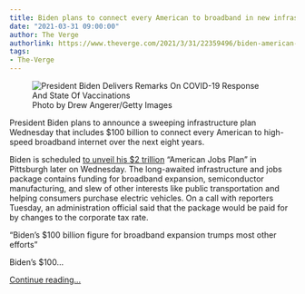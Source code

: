 ```yaml
---
title: Biden plans to connect every American to broadband in new infrastructure package
date: "2021-03-31 09:00:00"
author: The Verge
authorlink: https://www.theverge.com/2021/3/31/22359496/biden-american-jobs-package-broadband-semiconductors-electric-vehicles
tags:
- The-Verge
---
```

<figure>
      <img alt="President Biden Delivers Remarks On COVID-19 Response And State Of Vaccinations" src="https://cdn.vox-cdn.com/thumbor/ZHfYvrL6_QTWaDdNBiVnzaspBSE=/0x0:6102x4068/1310x873/cdn.vox-cdn.com/uploads/chorus_image/image/69052849/1232006796.0.jpg" />
        <figcaption>Photo by Drew Angerer/Getty Images</figcaption>
    </figure>

  <p id="jWegYF">President Biden plans to announce a sweeping infrastructure plan Wednesday that includes $100 billion to connect every American to high-speed broadband internet over the next eight years. </p>
<p id="yBZ5Uy">Biden is scheduled <a href="https://www.politico.com/news/2021/03/30/biden-infrastructure-plan-478627">to unveil his $2 trillion</a> “American Jobs Plan” in Pittsburgh later on Wednesday. The long-awaited infrastructure and jobs package contains funding for broadband expansion, semiconductor manufacturing, and slew of other interests like public transportation and helping consumers purchase electric vehicles. On a call with reporters Tuesday, an administration official said that the package would be paid for by changes to the corporate tax rate.</p>
<div class="c-float-right"><aside id="hQwY2S"><q>Biden’s $100 billion figure for broadband expansion trumps most other efforts</q></aside></div>
<p id="hqMIV7">Biden’s $100...</p>
  <p>
    <a href="https://www.theverge.com/2021/3/31/22359496/biden-american-jobs-package-broadband-semiconductors-electric-vehicles">Continue reading&hellip;</a>
  </p>